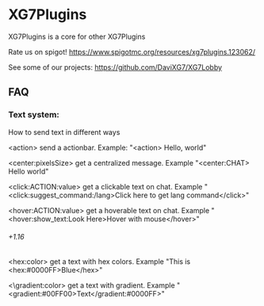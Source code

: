 # XG7Plugins

XG7Plugins is a core for other XG7Plugins

Rate us on spigot!
https://www.spigotmc.org/resources/xg7plugins.123062/

See some of our projects:
https://github.com/DaviXG7/XG7Lobby

## FAQ

### Text system:
How to send text in different ways

\<action\> send a actionbar. Example: "\<action\> Hello, world"

\<center:pixelsSize\> get a centralized message. Example "\<center:CHAT\> Hello world"

\<click:ACTION:value\> get a clickable text on chat. Example "\<click:suggest_command:/lang\>Click here to get lang command\</click\>"

\<hover:ACTION:value\> get a hoverable text on chat. Example "\<hover:show_text:Look Here\>Hover with mouse\</hover\>"

###### +1.16

\<hex:color\> get a text with hex colors. Example "This is \<hex:#0000FF\>Blue\</hex\>"

<\gradient:color\> get a text with gradient. Example "\<gradient:#00FF00\>Text\</gradient:#0000FF\>"

